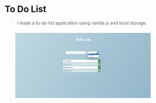 # To Do List

> I made a to-do list application using vanilla js and local storage.

<p align="center" style="padding: 10px">
<img alt="" src="./ss/todolist-ss.png" width="90%">
